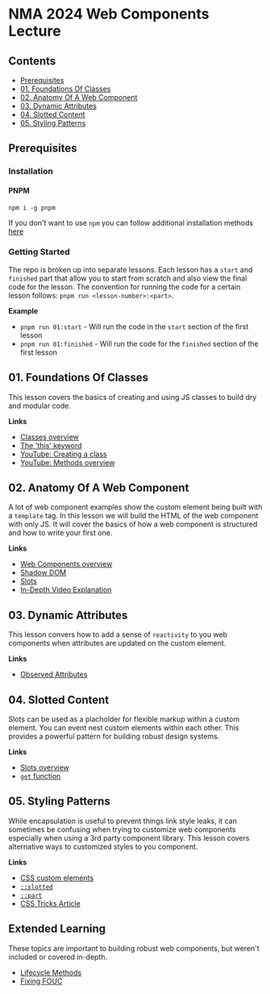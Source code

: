 # NMA 2024 Web Components Lecture

## Contents

- [Prerequisites](#prerequisites)
- [01. Foundations Of Classes](#01-foundations-of-classes)
- [02. Anatomy Of A Web Component](#02-anatomy-of-a-web-component)
- [03. Dynamic Attributes](#03-dynamic-attributes)
- [04. Slotted Content](#04-slotted-content)
- [05. Styling Patterns](#05-styling-patterns)

## Prerequisites

### Installation

#### PNPM

`npm i -g pnpm`

If you don't want to use `npm` you can follow additional installation
methods [here](https://pnpm.io/installation)

### Getting Started

The repo is broken up into separate lessons. Each lesson has a `start` and `finished` part
that allow you to start from scratch and also view the final code for the lesson. The convention
for running the code for a certain lesson follows: `pnpm run <lesson-number>:<part>`.

**Example**

- `pnpm run 01:start` - Will run the code in the `start` section of the first lesson
- `pnpm run 01:finished` - Will run the code for the `finished` section of the first lesson

## 01. Foundations Of Classes

This lesson covers the basics of creating and using
JS classes to build dry and modular code.

**Links**

- [Classes overview](https://developer.mozilla.org/en-US/docs/Web/JavaScript/Reference/Classes)
- [The 'this' keyword](https://developer.mozilla.org/en-US/docs/Web/JavaScript/Reference/Operators/this)
- [YouTube: Creating a class](https://www.youtube.com/watch?v=HboT8g_QSGc)
- [YouTube: Methods overview](https://www.youtube.com/watch?v=hy-C4NY7A_8)

## 02. Anatomy Of A Web Component

A lot of web component examples show the custom element being built with a `template` tag. In this
lesson we will build the HTML of the web component with only JS. It will cover the basics of how
a web component is structured and how to write your first one.

**Links**

- [Web Components overview](https://developer.mozilla.org/en-US/docs/Web/API/Web_components)
- [Shadow DOM](https://developer.mozilla.org/en-US/docs/Web/API/Web_components/Using_shadow_DOM)
- [Slots](https://developer.mozilla.org/en-US/docs/Web/HTML/Element/slot)
- [In-Depth Video Explanation](https://www.youtube.com/watch?v=hVxZ-te0kio)

## 03. Dynamic Attributes

This lesson convers how to add a sense of `reactivity` to you web components when attributes are
updated on the custom element.

**Links**

- [Observed Attributes](https://dev.to/jwp/web-components-color-span-3dai)

## 04. Slotted Content

Slots can be used as a placholder for flexible markup within a custom element.
You can event nest custom elements within each other. This provides a powerful
pattern for building robust design systems.

**Links**

- [Slots overview](https://developer.mozilla.org/en-US/docs/Web/API/Web_components/Using_templates_and_slots#adding_flexibility_with_slots)
- [`get` function](https://developer.mozilla.org/en-US/docs/Web/JavaScript/Reference/Functions/get)

## 05. Styling Patterns

While encapsulation is useful to prevent things link style leaks, it can sometimes be confusing
when trying to customize web components especially when using a 3rd party component library. This
lesson covers alternative ways to customized styles to you component.

**Links**

- [CSS custom elements](https://developer.mozilla.org/en-US/docs/Web/API/Web_components/Using_custom_elements)
- [`::slotted`](https://developer.mozilla.org/en-US/docs/Web/CSS/::slotted)
- [`::part`](https://developer.mozilla.org/en-US/docs/Web/CSS/::part)
- [CSS Tricks Article](https://css-tricks.com/styling-a-web-component/)

## Extended Learning

These topics are important to building robust web components, but weren't included or covered in-depth.

- [Lifecycle Methods](https://bignerdranch.com/blog/learn-the-lifecycle-of-a-web-component-by-building-a-custom-element/)
- [Fixing FOUC](https://leoneck.de/blog/fouc-web-components)

